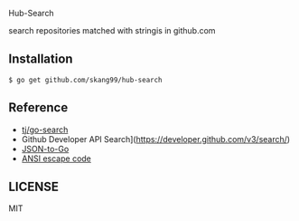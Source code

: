 Hub-Search

search repositories matched with stringis in github.com

## Installation

```
$ go get github.com/skang99/hub-search
```

## Reference

- [tj/go-search](http://github.com/tj-go-search)
- Github Developer API Search](https://developer.github.com/v3/search/)
- [JSON-to-Go](http://mholt.github.io/json-to-go/)
- [ANSI escape code](http://en.wikipedia.org/wiki/ANSI_escape_code)

## LICENSE

MIT

